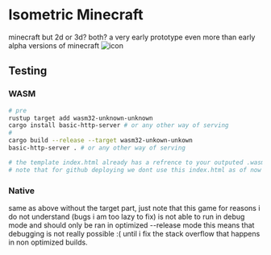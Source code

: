 # Isometric Minecraft
minecraft but 2d or 3d? both?
a very early prototype even more than early alpha versions of minecraft
![icon](https://cdn.discordapp.com/attachments/695874384899866692/1287155653965647882/1BD8BFC2-BE65-45C7-ADB7-D3D776EC4D49.png?ex=66f0849e&is=66ef331e&hm=5a9c79d3ed398c77bc693d4ab8a1eb037f815f8811ee58f45ab9066d65552bc4&)
## Testing 
### WASM
```sh
# pre
rustup target add wasm32-unknown-unknown
cargo install basic-http-server # or any other way of serving
#
cargo build --release --target wasm32-unkown-unkown
basic-http-server . # or any other way of serving

# the template index.html already has a refrence to your outputed .wasm file
# note that for github deploying we dont use this index.html as of now
```
### Native
same as above without the target part, just note that this game for reasons i do not understand (bugs i am too lazy to fix) is not able to run in debug mode and should only be ran in optimized --release mode this means that debugging is not really possible :( until i fix the stack overflow that happens in non optimized builds.
